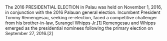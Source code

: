 The 2016 PRESIDENTIAL ELECTION in Palau was held on November 1, 2016, in conjunction with the 2016 Palauan general election. Incumbent President Tommy Remengesau, seeking re-election, faced a competitive challenger from his brother-in-law, Surangel Whipps Jr.[1] Remengesau and Whipps emerged as the presidential nominees following the primary election on September 27, 2016.[2]
